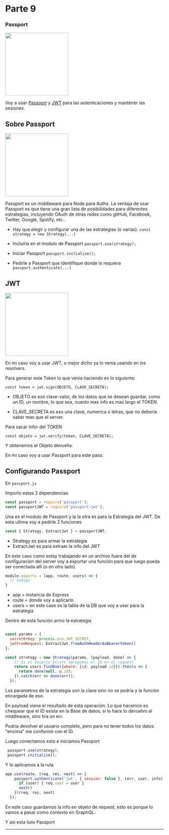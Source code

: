 # Parte 9
### Passport

<img src="https://cdn.icon-icons.com/icons2/885/PNG/512/9th_icon-icons.com_68912.png" width="200">

Voy a usar [Passport](http://www.passportjs.org/) y [JWT](https://jwt.io/) para las autenticaciones y mantener las sesiones.

## Sobre Passport

<img src="https://cdn.glitch.com/project-avatar/0d184ee3-fd8d-4b94-acf4-b4e686e57375.png" width="200">

Passport es un middleware para Node para Auths. La ventaja de usar Passport es que tiene una gran lista de posibilidades para diferentes estrategias, incluyendo OAuth de otras redes como gitHub, Facebook, Twitter, Google, Spotify, etc.. 

* Hay que elegir y configurar una de las estrategias (o varias).
`const strategy = new Strategy(...)`

* Incluirla en el modulo de Passport
`passport.use(strategy);`

* Iniciar Passport
`passport.initialize();`

* Pedirle a Passport que identifique donde lo requiera
`passport.authenticate(...)`

## JWT

<img src="https://jwt.io/img/logo-asset.svg" width="200">

En mi caso voy a usar JWT, o mejor dicho ya lo venia usando en los resolvers. 

Para generar este Token lo que venia haciendo es lo siguiente:

`const token = jwt.sign(OBJETO, CLAVE_SECRETA);`

* OBJETO es eso clave-valor, de los datos que se desean guardar, como un ID, un nombre, lo que sea, cuanto mas info es mas largo el TOKEN.

* CLAVE_SECRETA es eso una clave, numerica o letras, que no deberia saber mas que el server.

Para sacar infor del TOKEN

`const objeto = jwt.verify(token, CLAVE_SECRETA);` 

Y obtenemos el Objeto devuelta.

En mi caso voy a usar Passport para este paso.

## Configurando Passport

En `passport.js`

Importo estas 2 dependencias

```javascript
const passport = require('passport');
const passportJWT = require('passport-jwt');
```

Una es el modulo de Passport y la la otra es para la Estrategia del JWT. De esta ultima voy a pedirle 2 funciones

```javascript
const { Strategy, ExtractJwt } = passportJWT;
```

* Strategy es para armar la estrategia
* ExtractJwt es para extraer la info del JWT

En este caso como estoy trabajando en un archivo fuera del de configuración del server voy a exportar una función para que luego pueda ser conectada allí (o en otro lado).

```javascript
module.exports = (app, route, users) => {
  // Codigo
}
```

* app = instancia de Express
* route = donde voy a aplicarlo
* users = en este caso es la tabla de la DB que voy a usar para la estrategia

Dentro de esta función armo la estrategia

```javascript

const params = {
  secretOrKey: process.env.JWT_SECRET,
  jwtFromRequest: ExtractJwt.fromAuthHeaderAsBearerToken()
};

const strategy = new Strategy(params, (payload, done) => { 
    // Si el Usuario Existe agregamos el ID en el request
    return users.findOne({where: {id: payload.id}}).then(u => {
      return done(null, u.id);
    }).catch(err => done(err));
  });
```

Los parametros de la estrategia son la clave sino no se podria y la función encargada de eso.

En payload viene el resultado de esta operación. Lo que hacemos es chequear que el ID exista en la Base de datos, si lo hace lo devuelvo al middleware, sino tira un err.

Podria devolver el usuario completo, pero para no tener todos los datos "encima" me conformó con el ID.

Luego conectamos esto e iniciamos Passport

```javascript
 passport.use(strategy);
 passport.initialize();
```

Y lo aplicamos a la ruta

```javascript
app.use(route, (req, res, next) => {
    passport.authenticate('jwt', { session: false }, (err, user, info) => {
      if (user) { req.user = user }
      next()
    })(req, res, next)
  });
```

En este caso guardamos la info en objeto de request, esto es porque lo vamos a pasar como contexto en GraphQL.

Y asi esta listo Passport

- - - -

